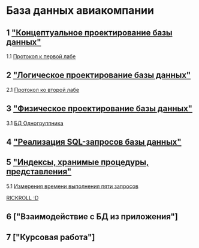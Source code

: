 # База данных авиакомпании

## 1 ["Концептуальное проектирование базы данных"](docs/lab1.png)

1.1 [Протокол к первой лабе](docs/Zhaba_BD_1.docx)

## 2 ["Логическое проектирование базы данных"](docs/lab2.png)

2.1 [Протокол ко второй лабе](docs/Zhaba_BD_2.docx)

## 3 ["Физическое проектирование базы данных"](files/Zhaba_BD_3.sql)
3.1 [БД Одногруппника](files/Zhaba_Mishi.sql)

## 4 ["Реализация SQL-запросов базы данных"](files/Zhaba_BD_4.sql)

## 5 ["Индексы, хранимые процедуры, представления"](files/Zhaba_BD_5.sql)
5.1 [Измерения времени выполнения пяти запросов](files/TimingsForLab5.docx)

[RICKROLL :D](https://youtu.be/dQw4w9WgXcQ)

## 6 ["Взаимодействие с БД из приложения"]

## 7 ["Курсовая работа"]
